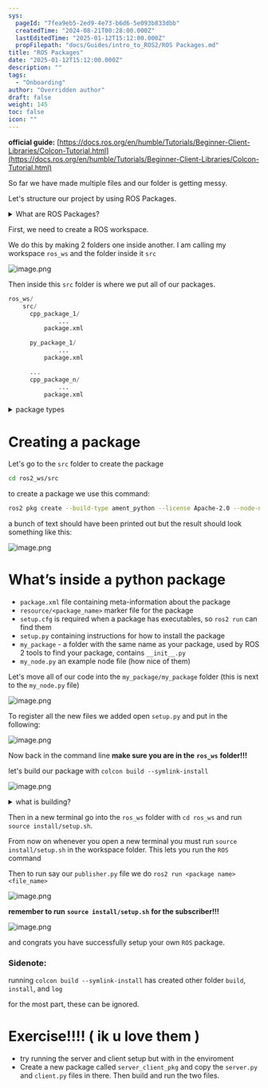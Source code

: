 ```yaml
---
sys:
  pageId: "7fea9eb5-2ed9-4e73-b6d6-5e093b833dbb"
  createdTime: "2024-08-21T00:28:00.000Z"
  lastEditedTime: "2025-01-12T15:12:00.000Z"
  propFilepath: "docs/Guides/intro_to_ROS2/ROS Packages.md"
title: "ROS Packages"
date: "2025-01-12T15:12:00.000Z"
description: ""
tags:
  - "Onboarding"
author: "Overridden author"
draft: false
weight: 145
toc: false
icon: ""
---
```


**official guide:** [https://docs.ros.org/en/humble/Tutorials/Beginner-Client-Libraries/Colcon-Tutorial.html](https://docs.ros.org/en/humble/Tutorials/Beginner-Client-Libraries/Colcon-Tutorial.html)

So far we have made multiple files and our folder is getting messy.

Let's structure our project by using ROS Packages.

<details>

<summary>What are ROS Packages?</summary>

ROS Packages are, as the name implies, packages of code that are highly sharable between ROS developers.

They consist of a folder, `package.xml` file, and source code

```python
      cpp_package_1/
		      ... imagine much code files here ..
          package.xml
```

</details>

First, we need to create a ROS workspace.

We do this by making 2 folders one inside another. I am calling my workspace `ros_ws` and the folder inside it `src`

![image.png](https://prod-files-secure.s3.us-west-2.amazonaws.com/d518164a-d88e-44d1-a4ee-3adb3bd8bce0/70706947-fd18-4537-a67b-e12946812d31/image.png?X-Amz-Algorithm=AWS4-HMAC-SHA256&X-Amz-Content-Sha256=UNSIGNED-PAYLOAD&X-Amz-Credential=ASIAZI2LB4665FEM44FX%2F20250416%2Fus-west-2%2Fs3%2Faws4_request&X-Amz-Date=20250416T190151Z&X-Amz-Expires=3600&X-Amz-Security-Token=IQoJb3JpZ2luX2VjEMP%2F%2F%2F%2F%2F%2F%2F%2F%2F%2FwEaCXVzLXdlc3QtMiJHMEUCID8WCTfPDJ%2Fw%2FFXUCgPKZ5sovfRJ2ZK2Shz5W6VUELlkAiEAhqeKdAhLtdimiUHZNel9A9KRPujPcceM3h3NBqjXL%2BYq%2FwMITBAAGgw2Mzc0MjMxODM4MDUiDDbsNgOlCJiRkWWlAircAxXSqNPWOy2wOB1z25bcBx5%2Byfv2OY7zSOO5aeO5SlIXL62L1j9wLbY3sRGJ%2F3iVjMVH10t59oPGHDGwAZhYmBv%2FCx3di0oD%2BmwQmE3hK6JGc4SQJ041LWV35AD2oZyEzQ4KYRdYqH%2B5pvvqkqlJpFnug8CXjVISQ2mDGghB86ho0vGXUH7fNqWm56Uzl11EimU%2BAHseZ56z6Mudn2Z2o1FvWDoLSXfarUIQpi2FT7CIlHQJoUo%2BTrivlCGfjeX%2Fsc3qJhdRWO%2BfQsGQdr1vEfcbShEarNT8w1LO0TqXZgP9YpvuHCb6xEFAXrIJVyeWJtSC8VTHFp4pp9ji8jp1AreU9OHs3tdr%2F7o6CUBgS4u9aN7W7EutJa%2Fkrq4fr1eG9JsBozDXXfmEWH7PViSi2GeVd%2F8pWiMcjLofqfNryVNV6DX4Ywbm79JqFs7kWqOupZcoK%2BXrziPaRuzBMbz5gZLz7tAnGhLoDbV3x0z2MXjvGbf%2BJUV9S0SVwpH0vV3WDg7mKalYgNr6%2BeNXhl7NFAkvJiR4aM2h4g%2BGB3XA5wiyhhUWIt0zZqgQEZ7zT3CxjvJycaciVCiDB%2FXF8dvTSqmDqpzlpfDRa4MQNaplTsDkm6inj4urv41LsVxLMKL3%2F78GOqUBWWiMei8ZFmjRtDdLvsjWEU7mo4AWj0ejhTVAzwZmXIFvWZ45wAP%2B9uxMVkZD2ysZKqRPposav%2F21enM4U2an3SAeppyPC71kB%2FOJzMtQWMthm%2F4lMTjTyB6kgMAiFKjjubad%2FWuqcblDFBjxs27cOtecQo4N5sQLlqIM0sEIKBGc4AI2Uade3W3eGwfYlN9kzcHjiDCZlZA34L3l6LTzAtDZG82L&X-Amz-Signature=165143a03138a771b7598c0b656ee7455d92d5c7791c679370951cef6eed760e&X-Amz-SignedHeaders=host&x-id=GetObject)

Then inside this `src` folder is where we put all of our packages.

```python
ros_ws/
    src/
      cpp_package_1/
		      ...
          package.xml

      py_package_1/
		      ...
          package.xml

      ...
      cpp_package_n/
		      ...
          package.xml

```

<details>

<summary>package types</summary>

packages can be either `C++` or python.

the intern file structure is different for each but for this guide we will stick to creating python packages

</details>

# Creating a package

Let's go to the `src` folder to create the package

```bash
cd ros2_ws/src
```

to create a package we use this command:

```bash
ros2 pkg create --build-type ament_python --license Apache-2.0 --node-name my_node my_package
```

a bunch of text should have been printed out but the result should look something like this:

![image.png](https://prod-files-secure.s3.us-west-2.amazonaws.com/d518164a-d88e-44d1-a4ee-3adb3bd8bce0/e6cf1e3f-8512-4a3e-b131-079f800bf3e8/image.png?X-Amz-Algorithm=AWS4-HMAC-SHA256&X-Amz-Content-Sha256=UNSIGNED-PAYLOAD&X-Amz-Credential=ASIAZI2LB4665FEM44FX%2F20250416%2Fus-west-2%2Fs3%2Faws4_request&X-Amz-Date=20250416T190151Z&X-Amz-Expires=3600&X-Amz-Security-Token=IQoJb3JpZ2luX2VjEMP%2F%2F%2F%2F%2F%2F%2F%2F%2F%2FwEaCXVzLXdlc3QtMiJHMEUCID8WCTfPDJ%2Fw%2FFXUCgPKZ5sovfRJ2ZK2Shz5W6VUELlkAiEAhqeKdAhLtdimiUHZNel9A9KRPujPcceM3h3NBqjXL%2BYq%2FwMITBAAGgw2Mzc0MjMxODM4MDUiDDbsNgOlCJiRkWWlAircAxXSqNPWOy2wOB1z25bcBx5%2Byfv2OY7zSOO5aeO5SlIXL62L1j9wLbY3sRGJ%2F3iVjMVH10t59oPGHDGwAZhYmBv%2FCx3di0oD%2BmwQmE3hK6JGc4SQJ041LWV35AD2oZyEzQ4KYRdYqH%2B5pvvqkqlJpFnug8CXjVISQ2mDGghB86ho0vGXUH7fNqWm56Uzl11EimU%2BAHseZ56z6Mudn2Z2o1FvWDoLSXfarUIQpi2FT7CIlHQJoUo%2BTrivlCGfjeX%2Fsc3qJhdRWO%2BfQsGQdr1vEfcbShEarNT8w1LO0TqXZgP9YpvuHCb6xEFAXrIJVyeWJtSC8VTHFp4pp9ji8jp1AreU9OHs3tdr%2F7o6CUBgS4u9aN7W7EutJa%2Fkrq4fr1eG9JsBozDXXfmEWH7PViSi2GeVd%2F8pWiMcjLofqfNryVNV6DX4Ywbm79JqFs7kWqOupZcoK%2BXrziPaRuzBMbz5gZLz7tAnGhLoDbV3x0z2MXjvGbf%2BJUV9S0SVwpH0vV3WDg7mKalYgNr6%2BeNXhl7NFAkvJiR4aM2h4g%2BGB3XA5wiyhhUWIt0zZqgQEZ7zT3CxjvJycaciVCiDB%2FXF8dvTSqmDqpzlpfDRa4MQNaplTsDkm6inj4urv41LsVxLMKL3%2F78GOqUBWWiMei8ZFmjRtDdLvsjWEU7mo4AWj0ejhTVAzwZmXIFvWZ45wAP%2B9uxMVkZD2ysZKqRPposav%2F21enM4U2an3SAeppyPC71kB%2FOJzMtQWMthm%2F4lMTjTyB6kgMAiFKjjubad%2FWuqcblDFBjxs27cOtecQo4N5sQLlqIM0sEIKBGc4AI2Uade3W3eGwfYlN9kzcHjiDCZlZA34L3l6LTzAtDZG82L&X-Amz-Signature=1e2b504bc5362f5d0adb8b6130c6716720c62572a54a1b129639f84c6e9d9d16&X-Amz-SignedHeaders=host&x-id=GetObject)

# What’s inside a python package

- `package.xml` file containing meta-information about the package
- `resource/<package_name>` marker file for the package
- `setup.cfg` is required when a package has executables, so `ros2 run` can find them
- `setup.py` containing instructions for how to install the package
- `my_package` - a folder with the same name as your package, used by ROS 2 tools to find your package, contains `__init__.py`
- `my_node.py` an example node file (how nice of them)

Let's move all of our code into the `my_package/my_package` folder (this is next to the `my_node.py` file)

![image.png](https://prod-files-secure.s3.us-west-2.amazonaws.com/d518164a-d88e-44d1-a4ee-3adb3bd8bce0/9ce58f11-0da9-4d3e-b86d-506a9685d378/image.png?X-Amz-Algorithm=AWS4-HMAC-SHA256&X-Amz-Content-Sha256=UNSIGNED-PAYLOAD&X-Amz-Credential=ASIAZI2LB4665FEM44FX%2F20250416%2Fus-west-2%2Fs3%2Faws4_request&X-Amz-Date=20250416T190151Z&X-Amz-Expires=3600&X-Amz-Security-Token=IQoJb3JpZ2luX2VjEMP%2F%2F%2F%2F%2F%2F%2F%2F%2F%2FwEaCXVzLXdlc3QtMiJHMEUCID8WCTfPDJ%2Fw%2FFXUCgPKZ5sovfRJ2ZK2Shz5W6VUELlkAiEAhqeKdAhLtdimiUHZNel9A9KRPujPcceM3h3NBqjXL%2BYq%2FwMITBAAGgw2Mzc0MjMxODM4MDUiDDbsNgOlCJiRkWWlAircAxXSqNPWOy2wOB1z25bcBx5%2Byfv2OY7zSOO5aeO5SlIXL62L1j9wLbY3sRGJ%2F3iVjMVH10t59oPGHDGwAZhYmBv%2FCx3di0oD%2BmwQmE3hK6JGc4SQJ041LWV35AD2oZyEzQ4KYRdYqH%2B5pvvqkqlJpFnug8CXjVISQ2mDGghB86ho0vGXUH7fNqWm56Uzl11EimU%2BAHseZ56z6Mudn2Z2o1FvWDoLSXfarUIQpi2FT7CIlHQJoUo%2BTrivlCGfjeX%2Fsc3qJhdRWO%2BfQsGQdr1vEfcbShEarNT8w1LO0TqXZgP9YpvuHCb6xEFAXrIJVyeWJtSC8VTHFp4pp9ji8jp1AreU9OHs3tdr%2F7o6CUBgS4u9aN7W7EutJa%2Fkrq4fr1eG9JsBozDXXfmEWH7PViSi2GeVd%2F8pWiMcjLofqfNryVNV6DX4Ywbm79JqFs7kWqOupZcoK%2BXrziPaRuzBMbz5gZLz7tAnGhLoDbV3x0z2MXjvGbf%2BJUV9S0SVwpH0vV3WDg7mKalYgNr6%2BeNXhl7NFAkvJiR4aM2h4g%2BGB3XA5wiyhhUWIt0zZqgQEZ7zT3CxjvJycaciVCiDB%2FXF8dvTSqmDqpzlpfDRa4MQNaplTsDkm6inj4urv41LsVxLMKL3%2F78GOqUBWWiMei8ZFmjRtDdLvsjWEU7mo4AWj0ejhTVAzwZmXIFvWZ45wAP%2B9uxMVkZD2ysZKqRPposav%2F21enM4U2an3SAeppyPC71kB%2FOJzMtQWMthm%2F4lMTjTyB6kgMAiFKjjubad%2FWuqcblDFBjxs27cOtecQo4N5sQLlqIM0sEIKBGc4AI2Uade3W3eGwfYlN9kzcHjiDCZlZA34L3l6LTzAtDZG82L&X-Amz-Signature=eb82cedfe52228ec8e80ae20ef934b6417da7d02f9df11119cd3fa4e4d90c544&X-Amz-SignedHeaders=host&x-id=GetObject)

To register all the new files we added open `setup.py` and put in the following:

![image.png](https://prod-files-secure.s3.us-west-2.amazonaws.com/d518164a-d88e-44d1-a4ee-3adb3bd8bce0/1cd7c262-4cae-4496-9d75-c178537d24a2/image.png?X-Amz-Algorithm=AWS4-HMAC-SHA256&X-Amz-Content-Sha256=UNSIGNED-PAYLOAD&X-Amz-Credential=ASIAZI2LB4665FEM44FX%2F20250416%2Fus-west-2%2Fs3%2Faws4_request&X-Amz-Date=20250416T190151Z&X-Amz-Expires=3600&X-Amz-Security-Token=IQoJb3JpZ2luX2VjEMP%2F%2F%2F%2F%2F%2F%2F%2F%2F%2FwEaCXVzLXdlc3QtMiJHMEUCID8WCTfPDJ%2Fw%2FFXUCgPKZ5sovfRJ2ZK2Shz5W6VUELlkAiEAhqeKdAhLtdimiUHZNel9A9KRPujPcceM3h3NBqjXL%2BYq%2FwMITBAAGgw2Mzc0MjMxODM4MDUiDDbsNgOlCJiRkWWlAircAxXSqNPWOy2wOB1z25bcBx5%2Byfv2OY7zSOO5aeO5SlIXL62L1j9wLbY3sRGJ%2F3iVjMVH10t59oPGHDGwAZhYmBv%2FCx3di0oD%2BmwQmE3hK6JGc4SQJ041LWV35AD2oZyEzQ4KYRdYqH%2B5pvvqkqlJpFnug8CXjVISQ2mDGghB86ho0vGXUH7fNqWm56Uzl11EimU%2BAHseZ56z6Mudn2Z2o1FvWDoLSXfarUIQpi2FT7CIlHQJoUo%2BTrivlCGfjeX%2Fsc3qJhdRWO%2BfQsGQdr1vEfcbShEarNT8w1LO0TqXZgP9YpvuHCb6xEFAXrIJVyeWJtSC8VTHFp4pp9ji8jp1AreU9OHs3tdr%2F7o6CUBgS4u9aN7W7EutJa%2Fkrq4fr1eG9JsBozDXXfmEWH7PViSi2GeVd%2F8pWiMcjLofqfNryVNV6DX4Ywbm79JqFs7kWqOupZcoK%2BXrziPaRuzBMbz5gZLz7tAnGhLoDbV3x0z2MXjvGbf%2BJUV9S0SVwpH0vV3WDg7mKalYgNr6%2BeNXhl7NFAkvJiR4aM2h4g%2BGB3XA5wiyhhUWIt0zZqgQEZ7zT3CxjvJycaciVCiDB%2FXF8dvTSqmDqpzlpfDRa4MQNaplTsDkm6inj4urv41LsVxLMKL3%2F78GOqUBWWiMei8ZFmjRtDdLvsjWEU7mo4AWj0ejhTVAzwZmXIFvWZ45wAP%2B9uxMVkZD2ysZKqRPposav%2F21enM4U2an3SAeppyPC71kB%2FOJzMtQWMthm%2F4lMTjTyB6kgMAiFKjjubad%2FWuqcblDFBjxs27cOtecQo4N5sQLlqIM0sEIKBGc4AI2Uade3W3eGwfYlN9kzcHjiDCZlZA34L3l6LTzAtDZG82L&X-Amz-Signature=7b24659b00089ed8cef3c3c7e2d18583b25b7cdb1de7e6d81a3ca5d50a3f2324&X-Amz-SignedHeaders=host&x-id=GetObject)

Now back in the command line **make sure you are in the** **`ros_ws`** **folder!!!**

let's build our package with `colcon build --symlink-install`

![image.png](https://prod-files-secure.s3.us-west-2.amazonaws.com/d518164a-d88e-44d1-a4ee-3adb3bd8bce0/2f2a0d27-b173-48fd-b189-5f5c0ce65619/image.png?X-Amz-Algorithm=AWS4-HMAC-SHA256&X-Amz-Content-Sha256=UNSIGNED-PAYLOAD&X-Amz-Credential=ASIAZI2LB4665FEM44FX%2F20250416%2Fus-west-2%2Fs3%2Faws4_request&X-Amz-Date=20250416T190151Z&X-Amz-Expires=3600&X-Amz-Security-Token=IQoJb3JpZ2luX2VjEMP%2F%2F%2F%2F%2F%2F%2F%2F%2F%2FwEaCXVzLXdlc3QtMiJHMEUCID8WCTfPDJ%2Fw%2FFXUCgPKZ5sovfRJ2ZK2Shz5W6VUELlkAiEAhqeKdAhLtdimiUHZNel9A9KRPujPcceM3h3NBqjXL%2BYq%2FwMITBAAGgw2Mzc0MjMxODM4MDUiDDbsNgOlCJiRkWWlAircAxXSqNPWOy2wOB1z25bcBx5%2Byfv2OY7zSOO5aeO5SlIXL62L1j9wLbY3sRGJ%2F3iVjMVH10t59oPGHDGwAZhYmBv%2FCx3di0oD%2BmwQmE3hK6JGc4SQJ041LWV35AD2oZyEzQ4KYRdYqH%2B5pvvqkqlJpFnug8CXjVISQ2mDGghB86ho0vGXUH7fNqWm56Uzl11EimU%2BAHseZ56z6Mudn2Z2o1FvWDoLSXfarUIQpi2FT7CIlHQJoUo%2BTrivlCGfjeX%2Fsc3qJhdRWO%2BfQsGQdr1vEfcbShEarNT8w1LO0TqXZgP9YpvuHCb6xEFAXrIJVyeWJtSC8VTHFp4pp9ji8jp1AreU9OHs3tdr%2F7o6CUBgS4u9aN7W7EutJa%2Fkrq4fr1eG9JsBozDXXfmEWH7PViSi2GeVd%2F8pWiMcjLofqfNryVNV6DX4Ywbm79JqFs7kWqOupZcoK%2BXrziPaRuzBMbz5gZLz7tAnGhLoDbV3x0z2MXjvGbf%2BJUV9S0SVwpH0vV3WDg7mKalYgNr6%2BeNXhl7NFAkvJiR4aM2h4g%2BGB3XA5wiyhhUWIt0zZqgQEZ7zT3CxjvJycaciVCiDB%2FXF8dvTSqmDqpzlpfDRa4MQNaplTsDkm6inj4urv41LsVxLMKL3%2F78GOqUBWWiMei8ZFmjRtDdLvsjWEU7mo4AWj0ejhTVAzwZmXIFvWZ45wAP%2B9uxMVkZD2ysZKqRPposav%2F21enM4U2an3SAeppyPC71kB%2FOJzMtQWMthm%2F4lMTjTyB6kgMAiFKjjubad%2FWuqcblDFBjxs27cOtecQo4N5sQLlqIM0sEIKBGc4AI2Uade3W3eGwfYlN9kzcHjiDCZlZA34L3l6LTzAtDZG82L&X-Amz-Signature=ecac83fce8bbc9dc81d568c678ed6d90f14b04aa9136563821489563a5373eb3&X-Amz-SignedHeaders=host&x-id=GetObject)

<details>

<summary>what is building?</summary>

if you are a CS major at Rose-Hulman you will learn the answer to this in CSSE132

but TLDR; is it combines all the code files into one program that can be run easily 

</details>

Then in a new terminal go into the `ros_ws` folder with `cd ros_ws` and run `source install/setup.sh`. 

From now on whenever you open a new terminal you must run `source install/setup.sh` in the workspace folder. This lets you run the `ROS` command

Then to run say our `publisher.py` file we do `ros2 run <package name> <file_name>`

![image.png](https://prod-files-secure.s3.us-west-2.amazonaws.com/d518164a-d88e-44d1-a4ee-3adb3bd8bce0/4f4b1219-3a44-4632-aa0a-ce3471699f59/image.png?X-Amz-Algorithm=AWS4-HMAC-SHA256&X-Amz-Content-Sha256=UNSIGNED-PAYLOAD&X-Amz-Credential=ASIAZI2LB4665FEM44FX%2F20250416%2Fus-west-2%2Fs3%2Faws4_request&X-Amz-Date=20250416T190152Z&X-Amz-Expires=3600&X-Amz-Security-Token=IQoJb3JpZ2luX2VjEMP%2F%2F%2F%2F%2F%2F%2F%2F%2F%2FwEaCXVzLXdlc3QtMiJHMEUCID8WCTfPDJ%2Fw%2FFXUCgPKZ5sovfRJ2ZK2Shz5W6VUELlkAiEAhqeKdAhLtdimiUHZNel9A9KRPujPcceM3h3NBqjXL%2BYq%2FwMITBAAGgw2Mzc0MjMxODM4MDUiDDbsNgOlCJiRkWWlAircAxXSqNPWOy2wOB1z25bcBx5%2Byfv2OY7zSOO5aeO5SlIXL62L1j9wLbY3sRGJ%2F3iVjMVH10t59oPGHDGwAZhYmBv%2FCx3di0oD%2BmwQmE3hK6JGc4SQJ041LWV35AD2oZyEzQ4KYRdYqH%2B5pvvqkqlJpFnug8CXjVISQ2mDGghB86ho0vGXUH7fNqWm56Uzl11EimU%2BAHseZ56z6Mudn2Z2o1FvWDoLSXfarUIQpi2FT7CIlHQJoUo%2BTrivlCGfjeX%2Fsc3qJhdRWO%2BfQsGQdr1vEfcbShEarNT8w1LO0TqXZgP9YpvuHCb6xEFAXrIJVyeWJtSC8VTHFp4pp9ji8jp1AreU9OHs3tdr%2F7o6CUBgS4u9aN7W7EutJa%2Fkrq4fr1eG9JsBozDXXfmEWH7PViSi2GeVd%2F8pWiMcjLofqfNryVNV6DX4Ywbm79JqFs7kWqOupZcoK%2BXrziPaRuzBMbz5gZLz7tAnGhLoDbV3x0z2MXjvGbf%2BJUV9S0SVwpH0vV3WDg7mKalYgNr6%2BeNXhl7NFAkvJiR4aM2h4g%2BGB3XA5wiyhhUWIt0zZqgQEZ7zT3CxjvJycaciVCiDB%2FXF8dvTSqmDqpzlpfDRa4MQNaplTsDkm6inj4urv41LsVxLMKL3%2F78GOqUBWWiMei8ZFmjRtDdLvsjWEU7mo4AWj0ejhTVAzwZmXIFvWZ45wAP%2B9uxMVkZD2ysZKqRPposav%2F21enM4U2an3SAeppyPC71kB%2FOJzMtQWMthm%2F4lMTjTyB6kgMAiFKjjubad%2FWuqcblDFBjxs27cOtecQo4N5sQLlqIM0sEIKBGc4AI2Uade3W3eGwfYlN9kzcHjiDCZlZA34L3l6LTzAtDZG82L&X-Amz-Signature=f9801a774a2f4fe335e45084fb83d8115a48dfc063a9b07c4de91042d9786a26&X-Amz-SignedHeaders=host&x-id=GetObject)

**remember to run** **`source install/setup.sh`** **for the subscriber!!!**

![image.png](https://prod-files-secure.s3.us-west-2.amazonaws.com/d518164a-d88e-44d1-a4ee-3adb3bd8bce0/02121119-dad4-49ec-8356-c956108b4243/image.png?X-Amz-Algorithm=AWS4-HMAC-SHA256&X-Amz-Content-Sha256=UNSIGNED-PAYLOAD&X-Amz-Credential=ASIAZI2LB4665FEM44FX%2F20250416%2Fus-west-2%2Fs3%2Faws4_request&X-Amz-Date=20250416T190152Z&X-Amz-Expires=3600&X-Amz-Security-Token=IQoJb3JpZ2luX2VjEMP%2F%2F%2F%2F%2F%2F%2F%2F%2F%2FwEaCXVzLXdlc3QtMiJHMEUCID8WCTfPDJ%2Fw%2FFXUCgPKZ5sovfRJ2ZK2Shz5W6VUELlkAiEAhqeKdAhLtdimiUHZNel9A9KRPujPcceM3h3NBqjXL%2BYq%2FwMITBAAGgw2Mzc0MjMxODM4MDUiDDbsNgOlCJiRkWWlAircAxXSqNPWOy2wOB1z25bcBx5%2Byfv2OY7zSOO5aeO5SlIXL62L1j9wLbY3sRGJ%2F3iVjMVH10t59oPGHDGwAZhYmBv%2FCx3di0oD%2BmwQmE3hK6JGc4SQJ041LWV35AD2oZyEzQ4KYRdYqH%2B5pvvqkqlJpFnug8CXjVISQ2mDGghB86ho0vGXUH7fNqWm56Uzl11EimU%2BAHseZ56z6Mudn2Z2o1FvWDoLSXfarUIQpi2FT7CIlHQJoUo%2BTrivlCGfjeX%2Fsc3qJhdRWO%2BfQsGQdr1vEfcbShEarNT8w1LO0TqXZgP9YpvuHCb6xEFAXrIJVyeWJtSC8VTHFp4pp9ji8jp1AreU9OHs3tdr%2F7o6CUBgS4u9aN7W7EutJa%2Fkrq4fr1eG9JsBozDXXfmEWH7PViSi2GeVd%2F8pWiMcjLofqfNryVNV6DX4Ywbm79JqFs7kWqOupZcoK%2BXrziPaRuzBMbz5gZLz7tAnGhLoDbV3x0z2MXjvGbf%2BJUV9S0SVwpH0vV3WDg7mKalYgNr6%2BeNXhl7NFAkvJiR4aM2h4g%2BGB3XA5wiyhhUWIt0zZqgQEZ7zT3CxjvJycaciVCiDB%2FXF8dvTSqmDqpzlpfDRa4MQNaplTsDkm6inj4urv41LsVxLMKL3%2F78GOqUBWWiMei8ZFmjRtDdLvsjWEU7mo4AWj0ejhTVAzwZmXIFvWZ45wAP%2B9uxMVkZD2ysZKqRPposav%2F21enM4U2an3SAeppyPC71kB%2FOJzMtQWMthm%2F4lMTjTyB6kgMAiFKjjubad%2FWuqcblDFBjxs27cOtecQo4N5sQLlqIM0sEIKBGc4AI2Uade3W3eGwfYlN9kzcHjiDCZlZA34L3l6LTzAtDZG82L&X-Amz-Signature=fd46d7b320dbb0c99afd13dac085900181a1491b767ebdc3c205052108250de4&X-Amz-SignedHeaders=host&x-id=GetObject)

and congrats you have successfully setup your own `ROS` package.

### Sidenote:

running `colcon build --symlink-install` has created other folder `build`, `install`, and `log`

for the most part, these can be ignored.

# Exercise!!!! ( ik u love them )

- try running the server and client setup but with in the enviroment
- Create a new package called `server_client_pkg` and copy the `server.py` and `client.py` files in there. Then build and run the two files.
